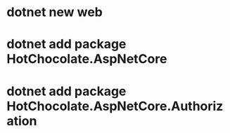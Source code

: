 # dotnet new web

# dotnet add package HotChocolate.AspNetCore

# dotnet add package HotChocolate.AspNetCore.Authorization